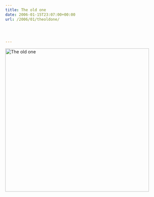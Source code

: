 ```yaml
---
title: The old one
date: 2006-01-15T23:07:00+00:00
url: /2006/01/theoldone/




---
```

[<img width="455" src="//static.flickr.com/39/87218846_df18be7770.jpg" alt="The old one" />][1]

 [1]: http://www.flickr.com/photos/schreibblogade/87218846/ "The old one"
